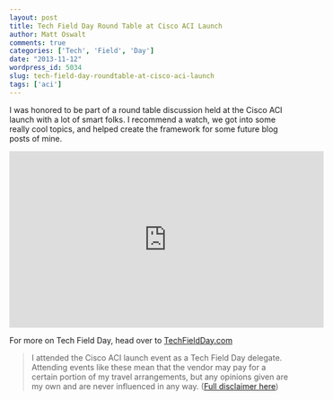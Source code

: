 ```yaml
---
layout: post
title: Tech Field Day Round Table at Cisco ACI Launch
author: Matt Oswalt
comments: true
categories: ['Tech', 'Field', 'Day']
date: "2013-11-12"
wordpress_id: 5034
slug: tech-field-day-roundtable-at-cisco-aci-launch
tags: ['aci']
---
```



I was honored to be part of a round table discussion held at the Cisco ACI launch with a lot of smart folks. I recommend a watch, we got into some really cool topics, and helped create the framework for some future blog posts of mine.

<div style="text-align: center"><iframe width="560" height="315" src="http://www.youtube.com/embed/W9XMeLi-yNs" frameborder="0" allowfullscreen></iframe></div>

For more on Tech Field Day, head over to [TechFieldDay.com](http://techfieldday.com/)

> I attended the Cisco ACI launch event as a Tech Field Day delegate. Attending events like these mean that the vendor may pay for a certain portion of my travel arrangements, but any opinions given are my own and are never influenced in any way. ([Full disclaimer here](https://oswalt.dev/disclaimers/))
